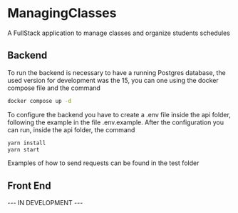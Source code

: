 # ManagingClasses

A FullStack application to manage classes and organize students schedules

## Backend

To run the backend is necessary to have a running Postgres database, the used version for development was the 15, you can one using the docker compose file and the command  
```bash
docker compose up -d
```

To configure the backend you have to create a .env file inside the api folder, following the example in the file .env.example. After the configuration you can run, inside the api folder, the command
```bash
yarn install
yarn start
```

Examples of how to send requests can be found in the test folder

## Front End

--- IN DEVELOPMENT ---
